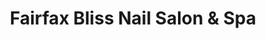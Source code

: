 ---
title: "Fairfax Bliss Nail Salon & Spa"
url: /fairfax/fairfax-bliss-nail-salon-und-spa/
shop: Kosmetik
---